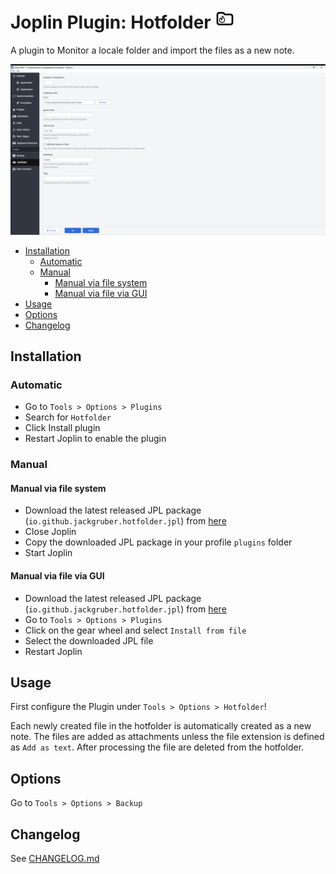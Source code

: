 <!-- markdownlint-disable MD033 -->
<!-- markdownlint-disable MD028 -->
<!-- markdownlint-disable MD007 -->
<!-- markdownlint-disable MD045 -->

# Joplin Plugin: Hotfolder <img src="img/icon_32.png">

A plugin to Monitor a locale folder and import the files as a new note.

<img src="img/main.png">

<!-- prettier-ignore-start -->
<!-- TOC depthfrom:2 orderedlist:false -->

- [Installation](#installation)
    - [Automatic](#automatic)
    - [Manual](#manual)
        - [Manual via file system](#manual-via-file-system)
        - [Manual via file via GUI](#manual-via-file-via-gui)
- [Usage](#usage)
- [Options](#options)
- [Changelog](#changelog)

<!-- /TOC -->
<!-- prettier-ignore-end -->

## Installation

### Automatic

- Go to `Tools > Options > Plugins`
- Search for `Hotfolder`
- Click Install plugin
- Restart Joplin to enable the plugin

### Manual

#### Manual via file system

- Download the latest released JPL package (`io.github.jackgruber.hotfolder.jpl`) from [here](https://github.com/JackGruber/joplin-plugin-hotfolder/releases/latest)
- Close Joplin
- Copy the downloaded JPL package in your profile `plugins` folder
- Start Joplin

#### Manual via file via GUI

- Download the latest released JPL package (`io.github.jackgruber.hotfolder.jpl`) from [here](https://github.com/JackGruber/joplin-plugin-hotfolder/releases/latest)
- Go to `Tools > Options > Plugins`
- Click on the gear wheel and select `Install from file`
- Select the downloaded JPL file
- Restart Joplin

## Usage

First configure the Plugin under `Tools > Options > Hotfolder`!

Each newly created file in the hotfolder is automatically created as a new note.
The files are added as attachments unless the file extension is defined as `Add as text`.
After processing the file are deleted from the hotfolder.

## Options

Go to `Tools > Options > Backup`

## Changelog

See [CHANGELOG.md](CHANGELOG.md)

